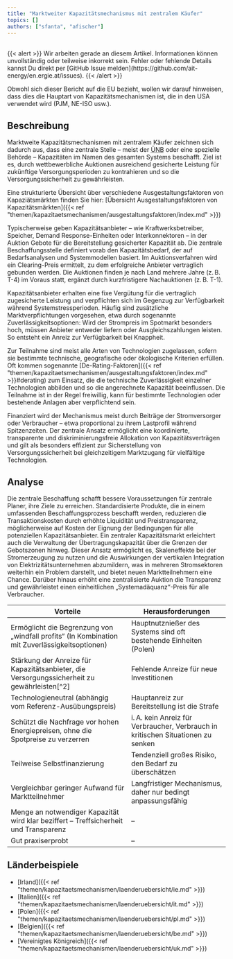 ```yaml
---
title: "Marktweiter Kapazitätsmechanismus mit zentralem Käufer" 
topics: []
authors: ["sfanta", "afischer"]
---
```


<!-- Zusammenfassung hinzufügen falls es über Vorschau eingebunden wird -->
<br>
{{< alert >}}
Wir arbeiten gerade an diesem Artikel. Informationen können unvollständig oder teilweise inkorrekt sein. Fehler oder fehlende Details kannst Du direkt per [GitHub Issue melden](https://github.com/ait-energy/en.ergie.at/issues).
{{< /alert >}}

Obwohl sich dieser Bericht auf die EU bezieht, wollen wir darauf hinweisen, dass dies die Hauptart von Kapazitätsmechanismen ist, die in den USA verwendet wird (PJM, NE-ISO usw.).

## Beschreibung

Marktweite Kapazitätsmechanismen mit zentralem Käufer zeichnen sich dadurch aus, dass eine zentrale Stelle – meist der <abbr title="Übertragungsnetzbetreiber">ÜNB</abbr> oder eine spezielle Behörde – Kapazitäten im Namen des gesamten Systems beschafft. Ziel ist es, durch wettbewerbliche Auktionen ausreichend gesicherte Leistung für zukünftige Versorgungsperioden zu kontrahieren und so die Versorgungssicherheit zu gewährleisten.

Eine strukturierte Übersicht über verschiedene Ausgestaltungsfaktoren von Kapaziätsmärkten finden Sie hier: [Übersicht Ausgestaltungsfaktoren von Kapazitätsmärkten]({{< ref "themen/kapazitaetsmechanismen/ausgestaltungsfaktoren/index.md" >}})

Typischerweise geben Kapazitätsanbieter – wie Kraftwerksbetreiber, Speicher, Demand Response-Einheiten oder Interkonnektoren – in der Auktion Gebote für die Bereitstellung gesicherter Kapazität ab. Die zentrale Beschaffungsstelle definiert vorab den Kapazitätsbedarf, der auf Bedarfsanalysen und Systemmodellen basiert. Im Auktionsverfahren wird ein Clearing-Preis ermittelt, zu dem erfolgreiche Anbieter vertraglich gebunden werden. Die Auktionen finden je nach Land mehrere Jahre (z. B. T-4) im Voraus statt, ergänzt durch kurzfristigere Nachauktionen (z. B. T-1).

Kapazitätsanbieter erhalten eine fixe Vergütung für die vertraglich zugesicherte Leistung und verpflichten sich im Gegenzug zur Verfügbarkeit während Systemstressperioden. Häufig sind zusätzliche Marktverpflichtungen vorgesehen, etwa durch sogenannte Zuverlässigkeitsoptionen: Wird der Strompreis im Spotmarkt besonders hoch, müssen Anbieter entweder liefern oder Ausgleichszahlungen leisten. So entsteht ein Anreiz zur Verfügbarkeit bei Knappheit.

Zur Teilnahme sind meist alle Arten von Technologien zugelassen, sofern sie bestimmte technische, geografische oder ökologische Kriterien erfüllen. Oft kommen sogenannte [De-Rating-Faktoren]({{< ref "themen/kapazitaetsmechanismen/ausgestaltungsfaktoren/index.md" >}}#derating) zum Einsatz, die die technische Zuverlässigkeit einzelner Technologien abbilden und so die angerechnete Kapazität beeinflussen. Die Teilnahme ist in der Regel freiwillig, kann für bestimmte Technologien oder bestehende Anlagen aber verpflichtend sein.

Finanziert wird der Mechanismus meist durch Beiträge der Stromversorger oder Verbraucher – etwa proportional zu ihrem Lastprofil während Spitzenzeiten. Der zentrale Ansatz ermöglicht eine koordinierte, transparente und diskriminierungsfreie Allokation von Kapazitätsverträgen und gilt als besonders effizient zur Sicherstellung von Versorgungssicherheit bei gleichzeitigem Marktzugang für vielfältige Technologien.

## Analyse

Die zentrale Beschaffung schafft bessere Voraussetzungen für zentrale Planer, ihre Ziele zu erreichen. Standardisierte Produkte, die in einem umfassenden Beschaffungsprozess beschafft werden, reduzieren die Transaktionskosten durch erhöhte Liquidität und Preistransparenz, möglicherweise auf Kosten der Eignung der Bedingungen für alle potenziellen Kapazitätsanbieter. Ein zentraler Kapazitätsmarkt erleichtert auch die Verwaltung der Übertragungskapazität über die Grenzen der Gebotszonen hinweg.
Dieser Ansatz ermöglicht es, Skaleneffekte bei der Stromerzeugung zu nutzen und die Auswirkungen der vertikalen Integration von Elektrizitätsunternehmen abzumildern, was in mehreren Stromsektoren weiterhin ein Problem darstellt, und bietet neuen Marktteilnehmern eine Chance. Darüber hinaus erhöht eine zentralisierte Auktion die Transparenz und gewährleistet einen einheitlichen „Systemadäquanz“-Preis für alle Verbraucher.

| **Vorteile**                                                                                      | **Herausforderungen**                                                                                 |
|---------------------------------------------------------------------------------------------------|--------------------------------------------------------------------------------------------------------|
| Ermöglicht die Begrenzung von „windfall profits“ (In Kombination mit Zuverlässigkeitsoptionen)                                              | Hauptnutznießer des Systems sind oft bestehende Einheiten (Polen)                                     |
| Stärkung der Anreize für Kapazitätsanbieter, die Versorgungssicherheit zu gewährleisten[^2]       | Fehlende Anreize für neue Investitionen                                                               |
| Technologieneutral (abhängig vom Referenz-Ausübungspreis)                                     | Hauptanreiz zur Bereitstellung ist die Strafe                                                     |
| Schützt die Nachfrage vor hohen Energiepreisen, ohne die Spotpreise zu verzerren                  | i. A. kein Anreiz für Verbraucher, Verbrauch in kritischen Situationen zu senken                      |
| Teilweise Selbstfinanzierung                                                                  | Tendenziell großes Risiko, den Bedarf zu überschätzen                                                 |
| Vergleichbar geringer Aufwand für Marktteilnehmer                                                 | Langfristiger Mechanismus, daher nur bedingt anpassungsfähig                                          |
| Menge an notwendiger Kapazität wird klar beziffert – Treffsicherheit und Transparenz             | –                                                                                                      |
| Gut praxiserprobt                                                                                 | –                                                                                                      |

## Länderbeispiele

- [Irland]({{< ref "themen/kapazitaetsmechanismen/laenderuebersicht/ie.md" >}})
- [Italien]({{< ref "themen/kapazitaetsmechanismen/laenderuebersicht/it.md" >}})
- [Polen]({{< ref "themen/kapazitaetsmechanismen/laenderuebersicht/pl.md" >}})
- [Belgien]({{< ref "themen/kapazitaetsmechanismen/laenderuebersicht/be.md" >}})
- [Vereinigtes Königreich]({{< ref "themen/kapazitaetsmechanismen/laenderuebersicht/uk.md" >}})
